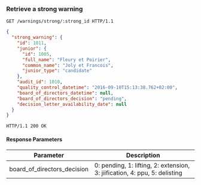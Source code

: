 ### Retrieve a strong warning

```http
GET /warnings/strong/:strong_id HTTP/1.1
```

```json
{
  "strong_warning": {
    "id": 1011,
    "junior": {
      "id": 1005,
      "full_name": "Fleury et Poirier",
      "common_name": "Joly et Francois",
      "junior_type": "candidate"
    },
    "audit_id": 1010,
    "quality_control_datetime": "2016-09-10T15:13:38.762+02:00",
    "board_of_directors_datetime": null,
    "board_of_directors_decision": "pending",
    "decision_letter_availability_date": null
  }
}
```

```http
HTTP/1.1 200 OK
```

#### Response Parameters

Parameter                              | Description
-------------------------------------- | ------
board_of_directors_decision            | 0: pending, 1: lifting, 2: extension, 3: jiification, 4: ppu, 5: delisting
